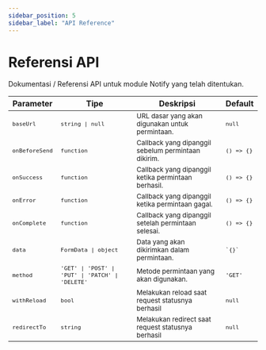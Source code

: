 ```yaml
---
sidebar_position: 5
sidebar_label: "API Reference"
---
```


# Referensi API

Dokumentasi / Referensi API untuk module Notify yang telah ditentukan.

<table>
  <thead>
    <tr>
      <th>Parameter</th>
      <th>Tipe</th>
      <th>Deskripsi</th>
      <th>Default</th>
    </tr>
  </thead>
  <tbody>
    <tr>
      <td><small><code>baseUrl</code></small></td>
      <td><small><code>string | null</code></small></td>
      <td><small>URL dasar yang akan digunakan untuk permintaan.</small></td>
      <td><small><code>null</code></small></td>
    </tr>
    <tr>
      <td><small><code>onBeforeSend</code></small></td>
      <td><small><code>function</code></small></td>
      <td><small>Callback yang dipanggil sebelum permintaan dikirim.</small></td>
      <td><small><code>() => {}</code></small></td>
    </tr>
    <tr>
      <td><small><code>onSuccess</code></small></td>
      <td><small><code>function</code></small></td>
      <td><small>Callback yang dipanggil ketika permintaan berhasil.</small></td>
      <td><small><code>() => {}</code></small></td>
    </tr>
    <tr>
      <td><small><code>onError</code></small></td>
      <td><small><code>function</code></small></td>
      <td><small>Callback yang dipanggil ketika permintaan gagal.</small></td>
      <td><small><code>() => {}</code></small></td>
    </tr>
    <tr>
      <td><small><code>onComplete</code></small></td>
      <td><small><code>function</code></small></td>
      <td><small>Callback yang dipanggil setelah permintaan selesai.</small></td>
      <td><small><code>() => {}</code></small></td>
    </tr>
    <tr>
      <td><small><code>data</code></small></td>
      <td><small><code>FormData | object</code></small></td>
      <td><small>Data yang akan dikirimkan dalam permintaan.</small></td>
      <td><small><code>`{}`</code></small></td>
    </tr>
    <tr>
      <td><small><code>method</code></small></td>
      <td><small><code>'GET' | 'POST' | 'PUT' | 'PATCH' | 'DELETE'</code></small></td>
      <td><small>Metode permintaan yang akan digunakan.</small></td>
      <td><small><code>'GET'</code></small></td>
    </tr>
    <tr>
     <td><small><code>withReload</code></small></td>
      <td><small><code>bool</code></small></td>
      <td><small>Melakukan reload saat request statusnya berhasil</small></td>
      <td><small><code>null</code></small></td>
    </tr>
     <tr>
     <td><small><code>redirectTo</code></small></td>
      <td><small><code>string</code></small></td>
      <td><small>Melakukan redirect saat request statusnya berhasil</small></td>
      <td><small><code>null</code></small></td>
    </tr>
  </tbody>
</table>

